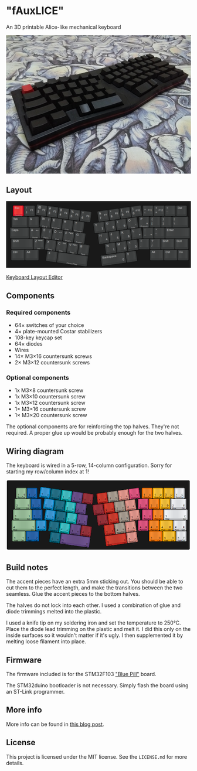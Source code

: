 # "fAuxLICE"

An 3D printable Alice-like mechanical keyboard

![](images/outside.jpg)

## Layout

![](images/layout.png)

[Keyboard Layout Editor](http://www.keyboard-layout-editor.com/#/gists/7f17a55de07d88c1f975089b07f053b1)

## Components

### Required components

- 64× switches of your choice
- 4× plate-mounted Costar stabilizers
- 108-key keycap set
- 64× diodes
- Wires
- 14× M3×16 countersunk screws
- 2× M3×12 countersunk screws

### Optional components

- 1x M3×8 countersunk screw
- 1x M3×10 countersunk screw
- 1x M3×12 countersunk screw
- 1× M3×16 countersunk screw
- 1× M3×20 countersunk screw

The optional components are for reinforcing the top halves. They're not required. A proper glue up would be probably enough for the two halves.

## Wiring diagram

The keyboard is wired in a 5-row, 14-column configuration. Sorry for starting my row/column index at 1!

![](images/wiring-diagram.png)

## Build notes

The accent pieces have an extra 5mm sticking out. You should be able to cut them to the perfect length, and make the transitions between the two seamless. Glue the accent pieces to the bottom halves.

The halves do not lock into each other. I used a combination of glue and diode trimmings melted into the plastic.

I used a knife tip on my soldering iron and set the temperature to 250°C. Place the diode lead trimming on the plastic and melt it. I did this only on the inside surfaces so it wouldn't matter if it's ugly. I then supplemented it by melting loose filament into place.

## Firmware

The firmware included is for the STM32F103 ["Blue Pill"](https://wiki.stm32duino.com/index.php?title=Blue_Pill) board.

The STM32duino bootloader is not necessary. Simply flash the board using an ST-Link programmer.

## More info

More info can be found in [this blog post](https://ramonimbao.github.io/alice-like-keyboard/).

## License

This project is licensed under the MIT license. See the `LICENSE.md` for more details.